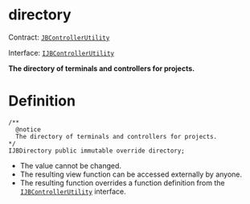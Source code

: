 # directory

Contract: [`JBControllerUtility`](/api/contracts/or-abstract/jbcontrollerutility/README.md)​‌

Interface: [`IJBControllerUtility`](/api/interfaces/ijbcontrollerutility.md)

**The directory of terminals and controllers for projects.**

# Definition

```
/** 
  @notice 
  The directory of terminals and controllers for projects.
*/ 
IJBDirectory public immutable override directory;
```

* The value cannot be changed.
* The resulting view function can be accessed externally by anyone.
* The resulting function overrides a function definition from the [`IJBControllerUtility`](/api/interfaces/ijbcontrollerutility.md) interface.
